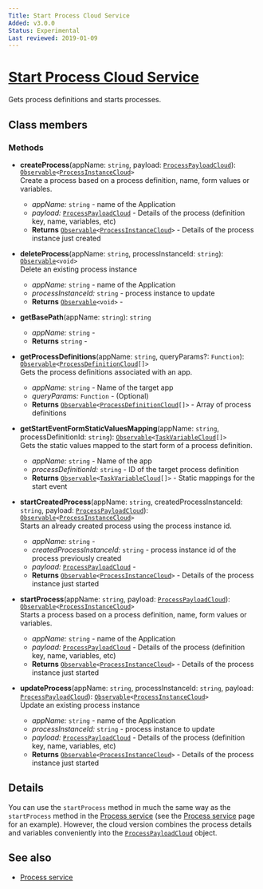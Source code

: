 ```yaml
---
Title: Start Process Cloud Service
Added: v3.0.0
Status: Experimental
Last reviewed: 2019-01-09
---
```


# [Start Process Cloud Service](../../../lib/process-services-cloud/src/lib/process/start-process/services/start-process-cloud.service.ts "Defined in start-process-cloud.service.ts")

Gets process definitions and starts processes.

## Class members

### Methods

-   **createProcess**(appName: `string`, payload: [`ProcessPayloadCloud`](../../../lib/process-services-cloud/src/lib/process/start-process/models/process-payload-cloud.model.ts)): [`Observable`](http://reactivex.io/documentation/observable.html)`<`[`ProcessInstanceCloud`](../../../lib/process-services-cloud/src/lib/process/start-process/models/process-instance-cloud.model.ts)`>`<br/>
    Create a process based on a process definition, name, form values or variables.
    -   _appName:_ `string`  - name of the Application
    -   _payload:_ [`ProcessPayloadCloud`](../../../lib/process-services-cloud/src/lib/process/start-process/models/process-payload-cloud.model.ts)  - Details of the process (definition key, name, variables, etc)
    -   **Returns** [`Observable`](http://reactivex.io/documentation/observable.html)`<`[`ProcessInstanceCloud`](../../../lib/process-services-cloud/src/lib/process/start-process/models/process-instance-cloud.model.ts)`>` - Details of the process instance just created
-   **deleteProcess**(appName: `string`, processInstanceId: `string`): [`Observable`](http://reactivex.io/documentation/observable.html)`<void>`<br/>
    Delete an existing process instance
    -   _appName:_ `string`  - name of the Application
    -   _processInstanceId:_ `string`  - process instance to update
    -   **Returns** [`Observable`](http://reactivex.io/documentation/observable.html)`<void>` - 
-   **getBasePath**(appName: `string`): `string`<br/>

    -   _appName:_ `string`  - 
    -   **Returns** `string` - 

-   **getProcessDefinitions**(appName: `string`, queryParams?: `Function`): [`Observable`](http://reactivex.io/documentation/observable.html)`<`[`ProcessDefinitionCloud`](../../../lib/process-services-cloud/src/lib/models/process-definition-cloud.model.ts)`[]>`<br/>
    Gets the process definitions associated with an app.
    -   _appName:_ `string`  - Name of the target app
    -   _queryParams:_ `Function`  - (Optional)
    -   **Returns** [`Observable`](http://reactivex.io/documentation/observable.html)`<`[`ProcessDefinitionCloud`](../../../lib/process-services-cloud/src/lib/models/process-definition-cloud.model.ts)`[]>` - Array of process definitions
-   **getStartEventFormStaticValuesMapping**(appName: `string`, processDefinitionId: `string`): [`Observable`](http://reactivex.io/documentation/observable.html)`<`[`TaskVariableCloud`](../../../lib/process-services-cloud/src/lib/form/models/task-variable-cloud.model.ts)`[]>`<br/>
    Gets the static values mapped to the start form of a process definition.
    -   _appName:_ `string`  - Name of the app
    -   _processDefinitionId:_ `string`  - ID of the target process definition
    -   **Returns** [`Observable`](http://reactivex.io/documentation/observable.html)`<`[`TaskVariableCloud`](../../../lib/process-services-cloud/src/lib/form/models/task-variable-cloud.model.ts)`[]>` - Static mappings for the start event
-   **startCreatedProcess**(appName: `string`, createdProcessInstanceId: `string`, payload: [`ProcessPayloadCloud`](../../../lib/process-services-cloud/src/lib/process/start-process/models/process-payload-cloud.model.ts)): [`Observable`](http://reactivex.io/documentation/observable.html)`<`[`ProcessInstanceCloud`](../../../lib/process-services-cloud/src/lib/process/start-process/models/process-instance-cloud.model.ts)`>`<br/>
    Starts an already created process using the process instance id.
    -   _appName:_ `string`  - 
    -   _createdProcessInstanceId:_ `string`  - process instance id of the process previously created
    -   _payload:_ [`ProcessPayloadCloud`](../../../lib/process-services-cloud/src/lib/process/start-process/models/process-payload-cloud.model.ts)  - 
    -   **Returns** [`Observable`](http://reactivex.io/documentation/observable.html)`<`[`ProcessInstanceCloud`](../../../lib/process-services-cloud/src/lib/process/start-process/models/process-instance-cloud.model.ts)`>` - Details of the process instance just started
-   **startProcess**(appName: `string`, payload: [`ProcessPayloadCloud`](../../../lib/process-services-cloud/src/lib/process/start-process/models/process-payload-cloud.model.ts)): [`Observable`](http://reactivex.io/documentation/observable.html)`<`[`ProcessInstanceCloud`](../../../lib/process-services-cloud/src/lib/process/start-process/models/process-instance-cloud.model.ts)`>`<br/>
    Starts a process based on a process definition, name, form values or variables.
    -   _appName:_ `string`  - name of the Application
    -   _payload:_ [`ProcessPayloadCloud`](../../../lib/process-services-cloud/src/lib/process/start-process/models/process-payload-cloud.model.ts)  - Details of the process (definition key, name, variables, etc)
    -   **Returns** [`Observable`](http://reactivex.io/documentation/observable.html)`<`[`ProcessInstanceCloud`](../../../lib/process-services-cloud/src/lib/process/start-process/models/process-instance-cloud.model.ts)`>` - Details of the process instance just started
-   **updateProcess**(appName: `string`, processInstanceId: `string`, payload: [`ProcessPayloadCloud`](../../../lib/process-services-cloud/src/lib/process/start-process/models/process-payload-cloud.model.ts)): [`Observable`](http://reactivex.io/documentation/observable.html)`<`[`ProcessInstanceCloud`](../../../lib/process-services-cloud/src/lib/process/start-process/models/process-instance-cloud.model.ts)`>`<br/>
    Update an existing process instance
    -   _appName:_ `string`  - name of the Application
    -   _processInstanceId:_ `string`  - process instance to update
    -   _payload:_ [`ProcessPayloadCloud`](../../../lib/process-services-cloud/src/lib/process/start-process/models/process-payload-cloud.model.ts)  - Details of the process (definition key, name, variables, etc)
    -   **Returns** [`Observable`](http://reactivex.io/documentation/observable.html)`<`[`ProcessInstanceCloud`](../../../lib/process-services-cloud/src/lib/process/start-process/models/process-instance-cloud.model.ts)`>` - Details of the process instance just started

## Details

You can use the `startProcess` method in much the same way as the `startProcess` method in the
[Process service](../../process-services/services/process.service.md) (see the [Process service](../../process-services/services/process.service.md) page
for an example). However, the cloud version
combines the process details and variables conveniently into the
[`ProcessPayloadCloud`](../../../lib/process-services-cloud/src/lib/process/start-process/models/process-payload-cloud.model.ts) object.

## See also

-   [Process service](../../process-services/services/process.service.md)
